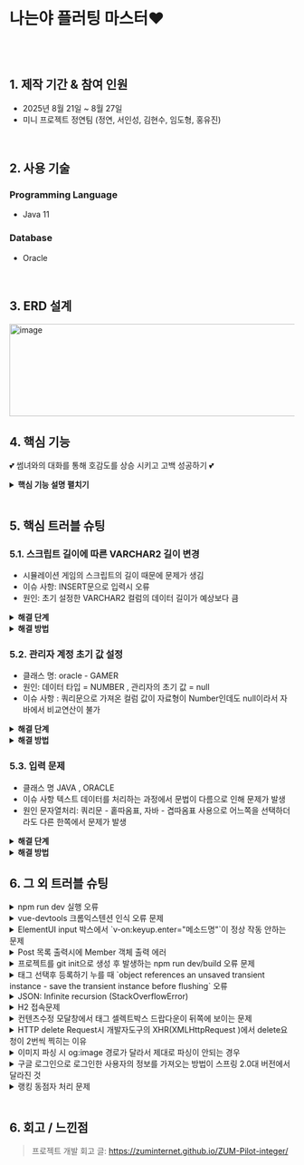 # 나는야 플러팅 마스터❤
</br>
</br>

## 1. 제작 기간 & 참여 인원
- 2025년 8월 21일 ~ 8월 27일
- 미니 프로젝트 정연팀 (정연, 서인성, 김현수, 임도형, 홍유진)

</br>

## 2. 사용 기술
### Programming Language
  - Java 11
### Database
  - Oracle

</br>

## 3. ERD 설계
<img width="671" height="163" alt="image" src="https://github.com/user-attachments/assets/c089b778-bea2-4bcc-bf7e-058ab3aaedcf" />

</br>

## 4. 핵심 기능
💕 썸녀와의 대화를 통해 호감도를 상승 시키고 고백 성공하기 💕

<details>
<summary><b>핵심 기능 설명 펼치기</b></summary>
<div markdown="1">

### 1) 진행 방식
- 회원가입 ( 프로그램 진행 시 사용할 닉네임 설정까지 작성 )
- 로그인 후 프로그램 진행 시작
- 게임 내레이션 이후 진행되는 내용에 따라 선택지 고르면서 스토리 진행
- 선택지 별 다른 포인트 ( 누적 / 차감 )
- 총 합산 포인트에 따라 다른 엔딩 출력

### 2) 플로우 차트
( 이미지 )

### 3) 피드백 채택 의견 
" 호감도에 따른 대화 등 텍스트양이 걱정됩니다. "

--> 데이터 타입 (VARCHAR2(4000 BYTE)) 수정 후 텍스트 양 조절

</br>

" 좀더 구체적으로 게임절차가 짜여줬으면 한다. "

--> 시나리오 구성 & 선택지 작성 후 연결된 결과에 따라 다른 내용 구성

</br>

" 스토리가 길고 복잡해서  프로젝트기간내에   완성이 될수있을까? 라는 생각이 든다!! 화이팅입니다 "

--> 시나리오 장면 당 텍스트 양 설정 & 흐름 지정

</div>
</details>

</br>

## 5. 핵심 트러블 슈팅
### 5.1. 스크립트 길이에 따른 VARCHAR2 길이 변경
- 시뮬레이션 게임의 스크립트의 길이 때문에 문제가 생김
- 이슈 사항: INSERT문으로 입력시 오류
- 원인: 초기 설정한 VARCHAR2 컬럼의 데이터 길이가 예상보다 큼

<details>
<summary><b>해결 단계</b></summary>
시도1. 시도한 내용
초기 값 설정 없이 원하는 값만 입력
→ 초기 값 설정하기
String sql = "INSERT INTO GAMER (ID, PASSWORD, NICKNAME) VALUES (?, ?, ?)";

</div>
</details>
<details>
<summary><b>해결 방법</b></summary>
VARCHAR2(500) →VARCHAR2(1000) → VARCHAR2(2000) → VARCHAR2(4000)으로 변경

</div>
</details>

### 5.2. 관리자 계정 초기 값 설정
- 클래스 명: oracle - GAMER
- 원인: 데이터 타입 = NUMBER , 관리자의 초기 값 = null
- 이슈 사항 : 쿼리문으로 가져온 컬럼 값이 자료형이 Number인데도 null이라서 자바에서 비교연산이 불가

<details>
<summary><b>해결 단계</b></summary>
- **시도1. 시도한 내용**
    - null값인 경우 관리자로 분류하도록 작성
    - getInt 메서드와 null이 비교 연산이 불가

</div>
</details>

<details>
<summary><b>해결 방법</b></summary>
관리자의 초기 값 = -1 로 설정

</div>
</details>

### 5.3. 입력 문제

- 클래스 명	JAVA , ORACLE
- 이슈 사항	텍스트 데이터를 처리하는 과정에서 문법이 다름으로 인해 문제가 발생
- 원인	문자열처리: 쿼리문 - 홑따옴표, 자바 - 겹따옴표 사용으로 어느쪽을 선택하더라도 다른 한쪽에서 문제가 발생

<details>
<summary><b>해결 단계</b></summary>
- **시도1. 시도한 내용**
    - 텍스트 자바 입력 문제 -> 홑따옴표
    - 텍스트 오라클 입력 문제 -> 따옴표 삭제

</div>
</details>

<details>
<summary><b>해결 방법</b></summary>
쿼리 입력문 내 따옴표를 모두 삭제하여 문제 해결

</div>
</details>

## 6. 그 외 트러블 슈팅
<details>
<summary>npm run dev 실행 오류</summary>
<div markdown="1">

- Webpack-dev-server 버전을 3.0.0으로 다운그레이드로 해결
- `$ npm install —save-dev webpack-dev-server@3.0.0`

</div>
</details>

<details>
<summary>vue-devtools 크롬익스텐션 인식 오류 문제</summary>
<div markdown="1">
  
  - main.js 파일에 `Vue.config.devtools = true` 추가로 해결
  - [https://github.com/vuejs/vue-devtools/issues/190](https://github.com/vuejs/vue-devtools/issues/190)
  
</div>
</details>

<details>
<summary>ElementUI input 박스에서 `v-on:keyup.enter="메소드명"`이 정상 작동 안하는 문제</summary>
<div markdown="1">
  
  - `v-on:keyup.enter.native=""` 와 같이 .native 추가로 해결
  
</div>
</details>

<details>
<summary> Post 목록 출력시에 Member 객체 출력 에러 </summary>
<div markdown="1">
  
  - 에러 메세지(500에러)
    - No serializer found for class org.hibernate.proxy.pojo.javassist.JavassistLazyInitializer and no properties discovered to create BeanSerializer (to avoid exception, disable SerializationConfig.SerializationFeature.FAIL_ON_EMPTY_BEANS)
  - 해결
    - Post 엔티티에 @ManyToOne 연관관계 매핑을 LAZY 옵션에서 기본(EAGER)옵션으로 수정
  
</div>
</details>
    
<details>
<summary> 프로젝트를 git init으로 생성 후 발생하는 npm run dev/build 오류 문제 </summary>
<div markdown="1">
  
  ```jsx
    $ npm run dev
    npm ERR! path C:\Users\integer\IdeaProjects\pilot\package.json
    npm ERR! code ENOENT
    npm ERR! errno -4058
    npm ERR! syscall open
    npm ERR! enoent ENOENT: no such file or directory, open 'C:\Users\integer\IdeaProjects\pilot\package.json'
    npm ERR! enoent This is related to npm not being able to find a file.
    npm ERR! enoent

    npm ERR! A complete log of this run can be found in:
    npm ERR!     C:\Users\integer\AppData\Roaming\npm-cache\_logs\2019-02-25T01_23_19_131Z-debug.log
  ```
  
  - 단순히 npm run dev/build 명령을 입력한 경로가 문제였다.
   
</div>
</details>    

<details>
<summary> 태그 선택후 등록하기 누를 때 `object references an unsaved transient instance - save the transient instance before flushing` 오류</summary>
<div markdown="1">
  
  - Post 엔티티의 @ManyToMany에 영속성 전이(cascade=CascadeType.ALL) 추가
    - JPA에서 Entity를 저장할 때 연관된 모든 Entity는 영속상태여야 한다.
    - CascadeType.PERSIST 옵션으로 부모와 자식 Enitity를 한 번에 영속화할 수 있다.
    - 참고
        - [https://stackoverflow.com/questions/2302802/object-references-an-unsaved-transient-instance-save-the-transient-instance-be/10680218](https://stackoverflow.com/questions/2302802/object-references-an-unsaved-transient-instance-save-the-transient-instance-be/10680218)
   
</div>
</details>    

<details>
<summary> JSON: Infinite recursion (StackOverflowError)</summary>
<div markdown="1">
  
  - @JsonIgnoreProperties 사용으로 해결
    - 참고
        - [http://springquay.blogspot.com/2016/01/new-approach-to-solve-json-recursive.html](http://springquay.blogspot.com/2016/01/new-approach-to-solve-json-recursive.html)
        - [https://stackoverflow.com/questions/3325387/infinite-recursion-with-jackson-json-and-hibernate-jpa-issue](https://stackoverflow.com/questions/3325387/infinite-recursion-with-jackson-json-and-hibernate-jpa-issue)
        
</div>
</details>  
    
<details>
<summary> H2 접속문제</summary>
<div markdown="1">
  
  - H2의 JDBC URL이 jdbc:h2:~/test 으로 되어있으면 jdbc:h2:mem:testdb 으로 변경해서 접속해야 한다.
        
</div>
</details> 
    
<details>
<summary> 컨텐츠수정 모달창에서 태그 셀렉트박스 드랍다운이 뒤쪽에 보이는 문제</summary>
<div markdown="1">
  
   - ElementUI의 Global Config에 옵션 추가하면 해결
     - main.js 파일에 `Vue.us(ElementUI, { zIndex: 9999 });` 옵션 추가(9999 이하면 안됌)
   - 참고
     - [https://element.eleme.io/#/en-US/component/quickstart#global-config](https://element.eleme.io/#/en-US/component/quickstart#global-config)
        
</div>
</details> 

<details>
<summary> HTTP delete Request시 개발자도구의 XHR(XMLHttpRequest )에서 delete요청이 2번씩 찍히는 이유</summary>
<div markdown="1">
  
  - When you try to send a XMLHttpRequest to a different domain than the page is hosted, you are violating the same-origin policy. However, this situation became somewhat common, many technics are introduced. CORS is one of them.

        In short, server that you are sending the DELETE request allows cross domain requests. In the process, there should be a **preflight** call and that is the **HTTP OPTION** call.

        So, you are having two responses for the **OPTION** and **DELETE** call.

        see [MDN page for CORS](https://developer.mozilla.org/en-US/docs/Web/HTTP/Access_control_CORS).

    - 출처 : [https://stackoverflow.com/questions/35808655/why-do-i-get-back-2-responses-of-200-and-204-when-using-an-ajax-call-to-delete-o](https://stackoverflow.com/questions/35808655/why-do-i-get-back-2-responses-of-200-and-204-when-using-an-ajax-call-to-delete-o)
        
</div>
</details> 

<details>
<summary> 이미지 파싱 시 og:image 경로가 달라서 제대로 파싱이 안되는 경우</summary>
<div markdown="1">
  
  - UserAgent 설정으로 해결
        - [https://www.javacodeexamples.com/jsoup-set-user-agent-example/760](https://www.javacodeexamples.com/jsoup-set-user-agent-example/760)
        - [http://www.useragentstring.com/](http://www.useragentstring.com/)
        
</div>
</details> 
    
<details>
<summary> 구글 로그인으로 로그인한 사용자의 정보를 가져오는 방법이 스프링 2.0대 버전에서 달라진 것</summary>
<div markdown="1">
  
  - 1.5대 버전에서는 Controller의 인자로 Principal을 넘기면 principal.getName(0에서 바로 꺼내서 쓸 수 있었는데, 2.0대 버전에서는 principal.getName()의 경우 principal 객체.toString()을 반환한다.
    - 1.5대 버전에서 principal을 사용하는 경우
    - 아래와 같이 사용했다면,

    ```jsx
    @RequestMapping("/sso/user")
    @SuppressWarnings("unchecked")
    public Map<String, String> user(Principal principal) {
        if (principal != null) {
            OAuth2Authentication oAuth2Authentication = (OAuth2Authentication) principal;
            Authentication authentication = oAuth2Authentication.getUserAuthentication();
            Map<String, String> details = new LinkedHashMap<>();
            details = (Map<String, String>) authentication.getDetails();
            logger.info("details = " + details);  // id, email, name, link etc.
            Map<String, String> map = new LinkedHashMap<>();
            map.put("email", details.get("email"));
            return map;
        }
        return null;
    }
    ```

    - 2.0대 버전에서는
    - 아래와 같이 principal 객체의 내용을 꺼내 쓸 수 있다.

    ```jsx
    UsernamePasswordAuthenticationToken token =
                    (UsernamePasswordAuthenticationToken) SecurityContextHolder
                            .getContext().getAuthentication();
            Map<String, Object> map = (Map<String, Object>) token.getPrincipal();

            String email = String.valueOf(map.get("email"));
            post.setMember(memberRepository.findByEmail(email));
    ```
        
</div>
</details> 
    
<details>
<summary> 랭킹 동점자 처리 문제</summary>
<div markdown="1">
  
  - PageRequest의 Sort부분에서 properties를 "rankPoint"를 주고 "likeCnt"를 줘서 댓글수보다 좋아요수가 우선순위 갖도록 설정.
  - 좋아요 수도 똑같다면..........
        
</div>
</details> 
    
</br>

## 6. 회고 / 느낀점
>프로젝트 개발 회고 글: https://zuminternet.github.io/ZUM-Pilot-integer/
